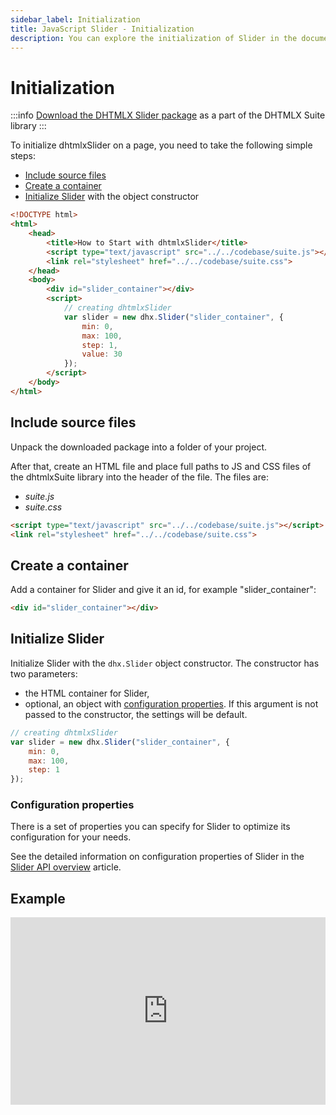 ```yaml
---
sidebar_label: Initialization
title: JavaScript Slider - Initialization 
description: You can explore the initialization of Slider in the documentation of the DHTMLX JavaScript UI library. Browse developer guides and API reference, try out code examples and live demos, and download a free 30-day evaluation version of DHTMLX Suite 7.
---
```


# Initialization

:::info
[Download the DHTMLX Slider package](https://dhtmlx.com/docs/products/dhtmlxSuite/download.shtml) as a part of the DHTMLX Suite library
:::

To initialize dhtmlxSlider on a page, you need to take the following simple steps:

- [Include source files](#include-source-files)
- [Create a container](#create-a-container)
- [Initialize Slider](#initialize-slider) with the object constructor

~~~html
<!DOCTYPE html>
<html>
    <head>
        <title>How to Start with dhtmlxSlider</title>         
        <script type="text/javascript" src="../../codebase/suite.js"></script>
        <link rel="stylesheet" href="../../codebase/suite.css">
    </head>
    <body>
        <div id="slider_container"></div>
        <script>
            // creating dhtmlxSlider 
            var slider = new dhx.Slider("slider_container", {
				min: 0,
				max: 100,
				step: 1,
				value: 30
			});
        </script>
    </body>
</html>
~~~

## Include source files

Unpack the downloaded package into a folder of your project.

After that, create an HTML file and place full paths to JS and CSS files of the dhtmlxSuite library into the header of the file. The files are:

- *suite.js*
- *suite.css*

~~~html
<script type="text/javascript" src="../../codebase/suite.js"></script>
<link rel="stylesheet" href="../../codebase/suite.css">
~~~

## Create a container

Add a container for Slider and give it an id, for example "slider_container":

~~~html title="index.html"
<div id="slider_container"></div>
~~~

## Initialize Slider

Initialize Slider with the `dhx.Slider` object constructor. The constructor has two parameters:

- the HTML container for Slider,
- optional, an object with [configuration properties](#configuration-properties). If this argument is not passed to the constructor, the settings will be default.

~~~js title="index.js"
// creating dhtmlxSlider
var slider = new dhx.Slider("slider_container", {
    min: 0,
	max: 100,
	step: 1
});
~~~

### Configuration properties

There is a set of properties you can specify for Slider to optimize its configuration for your needs.

See the detailed information on configuration properties of Slider in the [Slider API overview](slider/api/api_overview.md#properties) article.

## Example

<iframe src="https://snippet.dhtmlx.com/wipdmzbp?mode=js" frameborder="0" class="snippet_iframe" width="100%" height="300"></iframe>